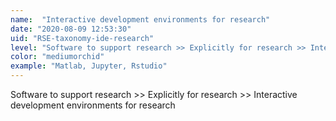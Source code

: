 ```yaml
---
name:  "Interactive development environments for research"
date: "2020-08-09 12:53:30"
uid: "RSE-taxonomy-ide-research"
level: "Software to support research >> Explicitly for research >> Interactive development environments for research"
color: "mediumorchid"
example: "Matlab, Jupyter, Rstudio" 
---
```


Software to support research >> Explicitly for research >> Interactive development environments for research